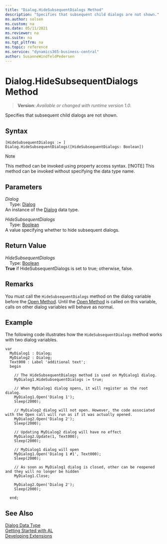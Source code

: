 ```yaml
---
title: "Dialog.HideSubsequentDialogs Method"
description: "Specifies that subsequent child dialogs are not shown."
ms.author: solsen
ms.custom: na
ms.date: 05/11/2021
ms.reviewer: na
ms.suite: na
ms.tgt_pltfrm: na
ms.topic: reference
ms.service: "dynamics365-business-central"
author: SusanneWindfeldPedersen
---
```

[//]: # (START>DO_NOT_EDIT)
[//]: # (IMPORTANT:Do not edit any of the content between here and the END>DO_NOT_EDIT.)
[//]: # (Any modifications should be made in the .xml files in the ModernDev repo.)
# Dialog.HideSubsequentDialogs Method
> **Version**: _Available or changed with runtime version 1.0._

Specifies that subsequent child dialogs are not shown.


## Syntax
```
[HideSubsequentDialogs := ]  Dialog.HideSubsequentDialogs([HideSubsequentDialogs: Boolean])
```
> [!NOTE]
> This method can be invoked using property access syntax.
> [!NOTE]
> This method can be invoked without specifying the data type name.
## Parameters
*Dialog*  
&emsp;Type: [Dialog](dialog-data-type.md)  
An instance of the [Dialog](dialog-data-type.md) data type.

*HideSubsequentDialogs*  
&emsp;Type: [Boolean](../boolean/boolean-data-type.md)  
A value specifying whether to hide subsequent dialogs.  


## Return Value
*HideSubsequentDialogs*  
&emsp;Type: [Boolean](../boolean/boolean-data-type.md)  
**True** if HideSubsequentDialogs is set to true; otherwise, false.


[//]: # (IMPORTANT: END>DO_NOT_EDIT)

## Remarks

You must call the `HideSubsequentDialogs` method on the dialog variable before the [Open Method](../../methods-auto/dialog/dialog-open-method.md). Until the [Open Method](../../methods-auto/dialog/dialog-open-method.md) is called on this variable, calls on other dialog variables will behave as normal.

## Example

The following code illustrates how the `HideSubsequentDialogs` method works with two dialog variables.

```al
var
  MyDialog1 : Dialog;
  MyDialog2 : Dialog;
  Text000 : Label 'additional text';
  begin

    // The HideSubsequentDialogs method is used on MyDialog1 dialog.
    MyDialog1.HideSubsequentDialogs := true;

    // When MyDialog1 dialog opens, it will register as the root dialog.
    MyDialog1.Open('Dialog 1');
    Sleep(2000);

    // MyDialog2 dialog will not open. However, the code associated with the Open call will run as if it was actually opened.
    MyDialog2.Open('Dialog 2');
    Sleep(2000);

    // Updating MyDialog2 dialog will have no effect
    MyDialog2.Update(1, Text000);
    Sleep(2000);

    // MyDialog1 dialog will open 
    MyDialog1.Open('Dialog 1 #1', Text000);
    Sleep(2000);

    // As soon as MyDialog1 dialog is closed, other can be reopened and they will no longer be hidden
    MyDialog1.Close;

    MyDialog2.Open('Dialog 2');
    Sleep(2000);

  end;  
```  

## See Also
[Dialog Data Type](dialog-data-type.md)  
[Getting Started with AL](../../devenv-get-started.md)  
[Developing Extensions](../../devenv-dev-overview.md)